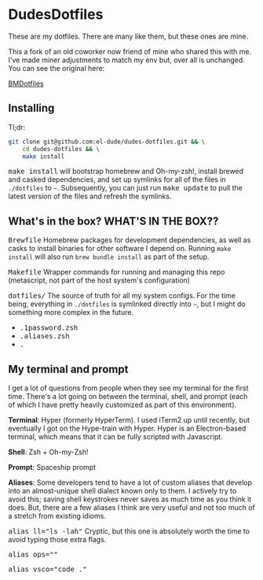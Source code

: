 # DudesDotfiles
These are my dotfiles. There are many like them, but these ones are mine.

This a fork of an old coworker now friend of mine who shared this with me. I've made miner adjustments to match my env but, over all is unchanged. You can see the original here:

[BMDotfiles](https://github.com/bmd/dotfiles)

## Installing

Tl;dr:
```sh
git clone git@github.com:el-dude/dudes-dotfiles.git && \
    cd dudes-dotfiles && \
    make install
```

<kbd>make install</kbd> will bootstrap homebrew and Oh-my-zsh!, install brewed and casked dependencies, and set up symlinks for all of the files in `./dotfiles` to `~`. Subsequently, you can just run <kbd>make
update</kbd> to pull the latest version of the files and refresh the symlinks.

## What's in the box? WHAT'S IN THE BOX??

<kbd>Brewfile</kbd> Homebrew packages for development dependencies, as well as casks to install binaries for other software I depend on. Running `make install` will also run `brew bundle install` as part of the setup.

<kbd>Makefile</kbd> Wrapper commands for running and managing this repo (metascript, not part of the host system's configuration)

<kbd>dotfiles/</kbd> The source of truth for all my system configs. For the time being, everything in `./dotfiles` is symlinked directly into `~`, but I might do something more complex in the future.
 - <kbd>.1password.zsh</kbd>
 - <kbd>.aliases.zsh</kbd>
 - <kbd>.

## My terminal and prompt

I get a lot of questions from people when they see my terminal for the first time. There's a lot going on between the terminal, shell, and prompt (each of which I have pretty heavily customized as part of this environment).

**Terminal**: Hyper (formerly HyperTerm). I used iTerm2 up until recently, but eventually I got on the Hype-train with Hyper. Hyper is an Electron-based terminal, which means that it can be fully scripted with Javascript.

**Shell**: Zsh + Oh-my-Zsh!

**Prompt**: Spaceship prompt

**Aliases**: Some developers tend to have a lot of custom aliases that develop into an almost-unique shell dialect known only to them. I actively try to avoid this; saving shell keystrokes never saves as much time as you think it does. But, there are a few aliases I think are very useful and not too much of a stretch from existing idioms.

<kbd>alias ll="ls -lah"</kbd> Cryptic, but this one is absolutely worth the time to avoid typing those extra flags.

<kbd>alias ops=""<kbd>

<kbd>alias vsco="code ."</kbd>
